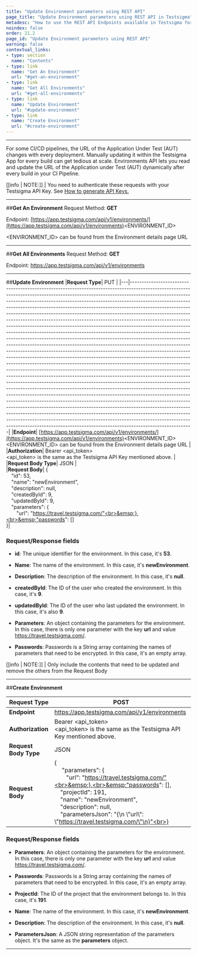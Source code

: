 ```yaml
---
title: "Update Environment parameters using REST API"
page_title: "Update Environment parameters using REST API in Testsigma"
metadesc: "How to use the REST API Endpoints available in Testsigma for reading and updating Environment data"
noindex: false
order: 21.2
page_id: "Update Environment parameters using REST API"
warning: false
contextual_links:
- type: section
  name: "Contents"
- type: link
  name: "Get An Environment"
  url: "#get-an-environment"
- type: link
  name: "Get All Environments"
  url: "#get-all-environments"
- type: link
  name: "Update Environment"
  url: "#update-environment"
- type: link
  name: "Create Environment"
  url: "#create-environment"
---
```


---

For some CI/CD pipelines, the URL of the Application Under Test (AUT) changes with every deployment. Manually updating it within the Testsigma App for every build can get tedious at scale. Environments API lets you read and update the URL of the Application under Test (AUT) dynamically after every build in your CI Pipeline.

[[info | NOTE:]]
| You need to authenticate these requests with your Testsigma API Key.  See [How to generate API Keys.](https://testsigma.com/docs/configuration/api-keys/)

---
##**Get An Environment**
Request Method: **GET**

Endpoint: [https://app.testsigma.com/api/v1/environments/](https://app.testsigma.com/api/v1/environments)<ENVIRONMENT\_ID>

<ENVIRONMENT\_ID> can be found from the Environment details page URL


---
##**Get All Environments**
Request Method: **GET**

Endpoint: https://app.testsigma.com/api/v1/environments


---
##**Update Environment**
|**Request Type**| PUT                                                                                                                                                                                                                                                                                                                                                                                                                                                                                                                                                                                                                                                                                                                                                                                                                                                                                                                                                                                                                                                                                                                                                                                                                                                                                                                                                                                                                                                                                                                                                                                                                                                                                                                                                                                                                                                                                       |
|---|--------------------------------------------------------------------------------------------------------------------------------------------------------------------------------------------------------------------------------------------------------------------------------------------------------------------------------------------------------------------------------------------------------------------------------------------------------------------------------------------------------------------------------------------------------------------------------------------------------------------------------------------------------------------------------------------------------------------------------------------------------------------------------------------------------------------------------------------------------------------------------------------------------------------------------------------------------------------------------------------------------------------------------------------------------------------------------------------------------------------------------------------------------------------------------------------------------------------------------------------------------------------------------------------------------------------------------------------------------------------------------------------------------------------------------------------------------------------------------------------------------------------------------------------------------------------------------------------------------------------------------------------------------------------------------------------------------------------------------------------------------------------------------------------------------------------------------------------------------------------------------------------|
|**Endpoint**| [https://app.testsigma.com/api/v1/environments/](https://app.testsigma.com/api/v1/environments)<ENVIRONMENT\_ID><br><ENVIRONMENT\_ID> can be found from the Environment details page URL                                                                                                                                                                                                                                                                                                                                                                                                                                                                                                                                                                                                                                                                                                                                                                                                                                                                                                                                                                                                                                                                                                                                                                                                                                                                                                                                                                                                                                                                                                                                                                                                                                                                                                                                                                                                                                         |
|**Authorization**| Bearer <api\_token><br><api\_token> is the same as the Testsigma API Key mentioned above.                                                                                                                                                                                                                                                                                                                                                                                                                                                                                                                                                                                                                                                                                                                                                                                                                                                                                                                                                                                                                                                                                                                                                                                                                                                                                                                                                                                                                                                                                                                                                                                                                                                                                                                                                                                                       |
|**Request Body Type**| JSON                                                                                                                                                                                                                                                                                                                                                                                                                                                                                                                                                                                                                                                                                                                                                                                                                                                                                                                                                                                                                                                                                                                                                                                                                                                                                                                                                                                                                                                                                                                                                                                                                                                                                                                                                                                                                                                                                       |                                                                                                                                                      
|**Request Body**| {<br>&emsp;"id": 53,<br>&emsp;"name": "newEnvironment",<br>&emsp;"description": null,<br>&emsp;"createdById": 9,<br>&emsp;"updatedById": 9,<br>&emsp;"parameters": {<br>&emsp;&emsp;"url": "https://travel.testsigma.com/"<br>&emsp;},<br>&emsp;"passwords": []<br>}|


### **Request/Response fields**

- **id**: The unique identifier for the environment. In this case, it's **53**.

- **Name**: The name of the environment. In this case, it's **newEnvironment**.

- **Description**: The description of the environment. In this case, it's **null**.

- **createdById**: The ID of the user who created the environment. In this case, it's **9**.

- **updatedById**: The ID of the user who last updated the environment. In this case, it's also **9**.

- **Parameters**: An object containing the parameters for the environment. In this case, there is only one parameter with the key **url** and value https://travel.testsigma.com/.

- **Passwords**: Passwords is a String array containing the names of parameters that need to be encrypted. In this case, it's an empty array.


[[info | NOTE:]]
| Only include the contents that need to be updated and remove the others from the Request Body


---
##**Create Environment**

|**Request Type**| POST                                                                                                                                                                                                                                                                                                                                                                                                                                                                                                                                                                                                                                                                                                                                                                                                                                                                                                                                                                                                                                                                                                                                                                                                                                                                                                                                                                                                                                                                                                                                                                                                                                                                                                                                                                                                                                                                                       |
|---|--------------------------------------------------------------------------------------------------------------------------------------------------------------------------------------------------------------------------------------------------------------------------------------------------------------------------------------------------------------------------------------------------------------------------------------------------------------------------------------------------------------------------------------------------------------------------------------------------------------------------------------------------------------------------------------------------------------------------------------------------------------------------------------------------------------------------------------------------------------------------------------------------------------------------------------------------------------------------------------------------------------------------------------------------------------------------------------------------------------------------------------------------------------------------------------------------------------------------------------------------------------------------------------------------------------------------------------------------------------------------------------------------------------------------------------------------------------------------------------------------------------------------------------------------------------------------------------------------------------------------------------------------------------------------------------------------------------------------------------------------------------------------------------------------------------------------------------------------------------------------------------------|
|**Endpoint**| https://app.testsigma.com/api/v1/environments                                                                                                                                                                                                                                                                                                                                                                                                                                                                                                                                                                                                                                                                                                                                                                                                                                                                                                                                                                                                                                                                                                                                                                                                                                                                                                                                                                                                                                                                                                                                                                                                                                                                                                                                                                                                                                         |
|**Authorization**| Bearer <api\_token><br><api\_token> is the same as the Testsigma API Key mentioned above.                                                                                                                                                                                                                                                                                                                                                                                                                                                                                                                                                                                                                                                                                                                                                                                                                                                                                                                                                                                                                                                                                                                                                                                                                                                                                                                                                                                                                                                                                                                                                                                                                                                                                                                                                                                                  |
|**Request Body Type**| JSON                                                                                                                                                                                                                                                                                                                                                                                                                                                                                                                                                                                                                                                                                                                                                                                                                                                                                                                                                                                                                                                                                                                                                                                                                                                                                                                                                                                                                                                                                                                                                                                                                                                                                                                                                                                                                                                                                       |                                                                                                                                                      
|**Request Body**| {<br>&emsp; "parameters": {<br>&emsp;&emsp;"url": "https://travel.testsigma.com/"<br>&emsp;},<br>&emsp;"passwords": [],<br>&emsp;"projectId": 191,<br>&emsp;"name": "newEnvironment",<br>&emsp;"description": null,<br>&emsp;"parametersJson": "{\n  \\"url\\": \\"https://travel.testsigma.com/\"\n}"<br>} |


### **Request/Response fields**

- **Parameters**: An object containing the parameters for the environment. In this case, there is only one parameter with the key **url** and value https://travel.testsigma.com/.

- **Passwords**: Passwords is a String array containing the names of parameters that need to be encrypted. In this case, it's an empty array.

- **ProjectId**: The ID of the project that the environment belongs to. In this case, it's **191**.

- **Name**: The name of the environment. In this case, it's **newEnvironment**.

- **Description**: The description of the environment. In this case, it's **null**.

- **ParametersJson**: A JSON string representation of the parameters object. It's the same as the **parameters** object.

---


